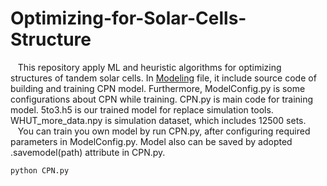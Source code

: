 # Optimizing-for-Solar-Cells-Structure
&nbsp;&nbsp; This repository apply ML and heuristic algorithms for optimizing structures of tandem solar cells. In [Modeling](https://github.com/HKjoe/Optimizing-for-Solar-Cells-Structure/tree/master/Modeling) file, it include source code of building and training CPN model. Furthermore, ModelConfig.py is some configurations about CPN while training. CPN.py is main code for training model. 5to3.h5 is our trained model for replace simulation tools. WHUT_more_data.npy is simulation dataset, which includes 12500 sets.  
&nbsp;&nbsp; You can train you own model by run CPN.py, after configuring required parameters in ModelConfig.py. Model also can be saved by adopted .savemodel(path) attribute in CPN.py.
```python
python CPN.py
```


